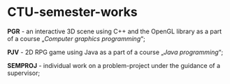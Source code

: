 # CTU-semester-works
**PGR** - an interactive 3D scene using C++ and the OpenGL library as a part of a course 
„*Computer graphics programming*“;

**PJV** - 2D RPG game using Java as a part of a course „*Java programming*“;

**SEMPROJ** - individual work on a problem-project under the guidance of a supervisor;
